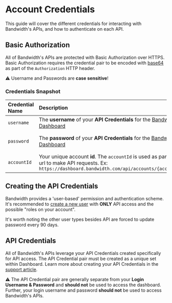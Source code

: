 



# Account Credentials 

This guide will cover the different credentials for interacting with Bandwidth's APIs, and how to authenticate on each API.

## Basic Authorization

All of Bandwidth's APIs are protected with Basic Authorization over HTTPS. Basic Authorization requires the credential pair to be encoded with [base64](https://en.wikipedia.org/wiki/Base64) as part of the `Authorization` HTTP header.

⚠️ Username and Passwords are **case sensitive**!

### Credentials Snapshot 

| Credential Name | Description                                                                                                                                                        | Example                                            |
|:----------------|:-------------------------------------------------------------------------------------------------------------------------------------------------------------------|:---------------------------------------------------|
| `username`      | The **username** of your **API Credentials** for the [Bandwidth Dashboard](https://dashboard.bandwidth.com)                                                        | `jdoe`                                             |
| `password`      | The **password** of your **API Credentials** for the  [Bandwidth Dashboard](https://dashboard.bandwidth.com)                                                       | `correct-horse-battery-staple`                     |
| `accountId`     | Your unique account **id**.  The `accountId` is used as part of the url to make API requests. Ex: `https://dashboard.bandwidth.com/api/accounts/{accountId}/` | `920012`                                           |

## Creating the API Credentials

Bandwidth provides a 'user-based' permission and authentication scheme. It's recommended to [create a new user](https://support.bandwidth.com/hc/en-us/articles/115007187088-How-to-Create-New-Users-in-the-Bandwidth-Dashboard) with **ONLY** API access and the possible "roles on your account".

It's worth noting the other user types besides API are forced to update password every 90 days.

## API Credentials 

All of Bandwidth's APIs leverage your API Credentials created specifically for API access.  The API Credential pair must be created as a unique set within Dashboard. Learn more about creating your API Credentials in the [support article](https://support.bandwidth.com/hc/en-us/articles/115007187088-How-to-Create-New-Users-in-the-Bandwidth-Dashboard).

⚠️ The API Credential pair are generally separate from your **Login Username & Password** and **should not** be used to access the dashboard.  Further, your login username and password **should not** be used to access Bandwidth's APIs.

